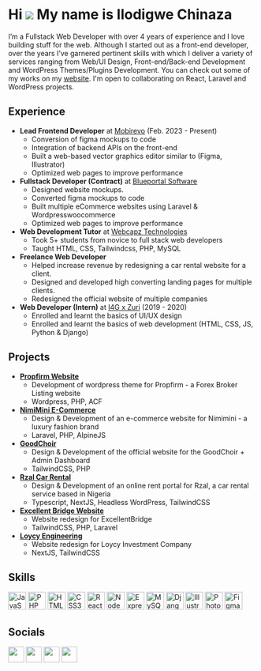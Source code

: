 Hi ![](https://user-images.githubusercontent.com/18350557/176309783-0785949b-9127-417c-8b55-ab5a4333674e.gif) My name is Ilodigwe Chinaza
========================================================================================================================================


I’m a Fullstack Web Developer with over 4 years of experience and I love building stuff for the web. Although I started out as a front-end developer, over the years I’ve garnered pertinent skills with which I deliver a variety of services ranging from Web/UI Design, Front-end/Back-end Development and WordPress Themes/Plugins Development. You can check out some of my works on my [website](https://chifarol.github.io/my-portfolio/). I'm open to collaborating on React, Laravel and WordPress projects.

## Experience
- **Lead Frontend Developer** at [Mobirevo](https://mobirevo.com) (Feb. 2023 - Present)
  - Conversion of figma mockups to code
  - Integration of backend APIs on the front-end
  - Built a web-based vector graphics editor similar to (Figma, Illustrator)
  - Optimized web pages to improve performance
- **Fullstack Developer (Contract)** at [Blueportal Software](https://blueportalcompany.com)
  - Designed website mockups.
  - Converted figma mockups to code
  - Built multiple eCommerce websites using Laravel & Wordpresswoocommerce
  - Optimized web pages to improve performance
- **Web Development Tutor** at [Webcapz Technologies](https://mobirevo.com)
  - Took 5+ students from novice to full stack web developers
  - Taught HTML, CSS, Tailwindcss, PHP, MySQL
- **Freelance Web Developer**
  - Helped increase revenue by redesigning a car rental website for a client.
  - Designed and developed high converting landing pages for multiple clients.
  - Redesigned the official website of multiple companies
- **Web Developer (Intern)** at [I4G x Zuri](https://training.zuri.team) (2019 - 2020)
  - Enrolled and learnt the basics of UI/UX design
  - Enrolled and learnt the basics of web development (HTML, CSS, JS, Python & Django)
 
## Projects
- **[Propfirm Website](https://propfirm.xplicitmode.com)**
  - Development of wordpress theme for Propfirm - a Forex Broker Listing website
  - Wordpress, PHP, ACF
- **[NimiMini E-Commerce](https://nimimini.com)**
  - Design & Development of an e-commerce website for Nimimini - a luxury fashion brand
  - Laravel, PHP, AlpineJS
- **[GoodChoir](https://goodchoir.com)**
  - Design & Development of the official website for the GoodChoir + Admin Dashboard
  - TailwindCSS, PHP
- **[Rzal Car Rental](https://rzal.vercel.app/)**
  - Design & Development of an online rent portal for Rzal, a car rental service based in Nigeria
  - Typescript, NextJS, Headless WordPress, TailwindCSS
- **[Excellent Bridge Website](https://excellentbridge.com)**
  - Website redesign for ExcellentBridge
  - TailwindCSS, PHP, Laravel
- **[Loycy Engineering](https://loycy-engineering.vercel.app)**
  - Website redesign for Loycy Investment Company
  - NextJS, TailwindCSS

    
## Skills

<p align="left">
<a href="https://developer.mozilla.org/en-US/docs/Web/JavaScript" target="_blank" rel="noreferrer"><img src="https://raw.githubusercontent.com/danielcranney/readme-generator/main/public/icons/skills/javascript-colored.svg" width="36" height="36" alt="JavaScript" /></a>
<a href="https://www.php.net/" target="_blank" rel="noreferrer"><img src="https://raw.githubusercontent.com/danielcranney/readme-generator/main/public/icons/skills/php-colored.svg" width="36" height="36" alt="PHP" /></a>
<a href="https://developer.mozilla.org/en-US/docs/Glossary/HTML5" target="_blank" rel="noreferrer"><img src="https://raw.githubusercontent.com/danielcranney/readme-generator/main/public/icons/skills/html5-colored.svg" width="36" height="36" alt="HTML5" /></a>
<a href="https://www.w3.org/TR/CSS/#css" target="_blank" rel="noreferrer"><img src="https://raw.githubusercontent.com/danielcranney/readme-generator/main/public/icons/skills/css3-colored.svg" width="36" height="36" alt="CSS3" /></a>
<a href="https://reactjs.org/" target="_blank" rel="noreferrer"><img src="https://raw.githubusercontent.com/danielcranney/readme-generator/main/public/icons/skills/react-colored.svg" width="36" height="36" alt="React" /></a>
<a href="https://nodejs.org/en/" target="_blank" rel="noreferrer"><img src="https://raw.githubusercontent.com/danielcranney/readme-generator/main/public/icons/skills/nodejs-colored.svg" width="36" height="36" alt="NodeJS" /></a>
<a href="https://expressjs.com/" target="_blank" rel="noreferrer"><img src="https://raw.githubusercontent.com/danielcranney/readme-generator/main/public/icons/skills/express-colored.svg" width="36" height="36" alt="Express" /></a>
<a href="https://www.mysql.com/" target="_blank" rel="noreferrer"><img src="https://raw.githubusercontent.com/danielcranney/readme-generator/main/public/icons/skills/mysql-colored.svg" width="36" height="36" alt="MySQL" /></a>
<a href="https://www.djangoproject.com/" target="_blank" rel="noreferrer"><img src="https://raw.githubusercontent.com/danielcranney/readme-generator/main/public/icons/skills/django-colored.svg" width="36" height="36" alt="Django" /></a>
<a href="adobe.com/uk/products/illustrator.html" target="_blank" rel="noreferrer"><img src="https://raw.githubusercontent.com/danielcranney/readme-generator/main/public/icons/skills/illustrator-colored.svg" width="36" height="36" alt="Illustrator" /></a>
<a href="https://www.adobe.com/uk/products/photoshop.html" target="_blank" rel="noreferrer"><img src="https://raw.githubusercontent.com/danielcranney/readme-generator/main/public/icons/skills/photoshop-colored.svg" width="36" height="36" alt="Photoshop" /></a>
<a href="https://www.figma.com/" target="_blank" rel="noreferrer"><img src="https://raw.githubusercontent.com/danielcranney/readme-generator/main/public/icons/skills/figma-colored.svg" width="36" height="36" alt="Figma" /></a>
</p>


## Socials

<p align="left">
   <a href="mailto:ilodigwechinaza@gmail.com" target="_blank" rel="noreferrer"><img src="https://api.iconify.design/material-symbols:mail-outline.svg" width="32" height="32" /></a> 
  <a href="https://www.github.com/chifarol" target="_blank" rel="noreferrer"><img src="https://api.iconify.design/bi:github.svg" width="32" height="32" /></a> 
  <a href="https://www.linkedin.com/in/chinaza-ilodigwe-05b435186" target="_blank" rel="noreferrer"><img src="https://raw.githubusercontent.com/danielcranney/readme-generator/main/public/icons/socials/linkedin.svg" width="32" height="32" /></a> 
  <a href="https://www.twitter.com/ilodigwechinaza" target="_blank" rel="noreferrer"><img src="https://raw.githubusercontent.com/danielcranney/readme-generator/main/public/icons/socials/twitter.svg" width="32" height="32" /></a>
</p>
